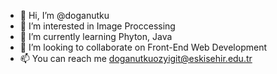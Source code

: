 - 👋 Hi, I’m @doganutku
- 👀 I’m interested in Image Proccessing
- 🌱 I’m currently learning Phyton, Java
- 💞️ I’m looking to collaborate on Front-End Web Development
- 📫 You can reach me doganutkuozyigit@eskisehir.edu.tr

<!---
doganutku/doganutku is a ✨ special ✨ repository because its `README.md` (this file) appears on your GitHub profile.
You can click the Preview link to take a look at your changes.
--->
